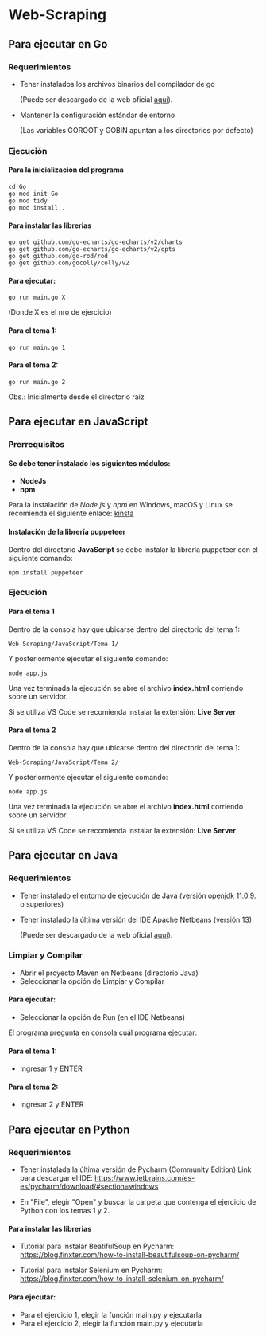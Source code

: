 # Web-Scraping

## Para ejecutar en Go

### Requerimientos
- Tener instalados los archivos binarios del compilador de go
    
    (Puede ser descargado de la web oficial [aquí](https://go.dev/dl/)).
- Mantener la configuración estándar de entorno

    (Las variables GOROOT y GOBIN apuntan a los directorios por defecto)

### Ejecución
#### Para la inicialización del programa
```
cd Go
go mod init Go
go mod tidy
go mod install .
```
#### Para instalar las librerias
```
go get github.com/go-echarts/go-echarts/v2/charts
go get github.com/go-echarts/go-echarts/v2/opts
go get github.com/go-rod/rod
go get github.com/gocolly/colly/v2
```
#### Para ejecutar:
```
go run main.go X
```

(Donde X es el nro de ejercicio)
#### Para el tema 1:
```
go run main.go 1
```
#### Para el tema 2:
```
go run main.go 2
```

Obs.: Inicialmente desde el directorio raíz

## Para ejecutar en JavaScript

### Prerrequisitos

#### Se debe tener instalado los siguientes módulos:

- **NodeJs** 
- **npm**

Para la instalación de _Node.js_ y _npm_ en Windows, macOS y Linux se recomienda el siguiente enlace: [kinsta](https://kinsta.com/es/blog/como-instalar-node-js/#cmo-instalar-nodejs-y-npm)

#### Instalación de la librería puppeteer

Dentro del directorio **JavaScript** se debe instalar la librería puppeteer con el siguiente comando:
```
npm install puppeteer
```

### Ejecución

#### **Para el tema 1**

Dentro de la consola hay que ubicarse dentro del directorio del tema 1:
```
Web-Scraping/JavaScript/Tema 1/
```

Y posteriormente ejecutar el siguiente comando:
```
node app.js
```

Una vez terminada la ejecución se abre el archivo **index.html** corriendo sobre un servidor.

Si se utiliza VS Code se recomienda instalar la extensión: **Live Server**

#### **Para el tema 2**

Dentro de la consola hay que ubicarse dentro del directorio del tema 1:
```
Web-Scraping/JavaScript/Tema 2/
```

Y posteriormente ejecutar el siguiente comando:
```
node app.js
```

Una vez terminada la ejecución se abre el archivo **index.html** corriendo sobre un servidor.

Si se utiliza VS Code se recomienda instalar la extensión: **Live Server**

## Para ejecutar en Java

### Requerimientos
- Tener instalado el entorno de ejecución de Java (versión openjdk 11.0.9. o superiores)

- Tener instalado la última versión del IDE Apache Netbeans (versión 13)

    (Puede ser descargado de la web oficial [aquí](https://netbeans.apache.org/download/index.html)).

### Limpiar y Compilar
- Abrir el proyecto Maven en Netbeans (directorio Java)
- Seleccionar la opción de Limpiar y Compilar
#### Para ejecutar:
- Seleccionar la opción de Run (en el IDE Netbeans)


El programa pregunta en consola cuál programa ejecutar:

#### Para el tema 1:
- Ingresar 1 y ENTER
#### Para el tema 2:
- Ingresar 2 y ENTER

## Para ejecutar en Python

### Requerimientos
- Tener instalada la última versión de Pycharm (Community Edition)
Link para descargar el IDE: https://www.jetbrains.com/es-es/pycharm/download/#section=windows

- En "File", elegir "Open" y buscar la carpeta que contenga el ejercicio de Python con los temas 1 y 2.

#### Para instalar las librerias
- Tutorial para instalar BeatifulSoup en Pycharm: https://blog.finxter.com/how-to-install-beautifulsoup-on-pycharm/

- Tutorial para instalar Selenium en Pycharm: https://blog.finxter.com/how-to-install-selenium-on-pycharm/

#### Para ejecutar:
- Para el ejercicio 1, elegir la función main.py y ejecutarla
- Para el ejercicio 2, elegir la función main.py y ejecutarla









